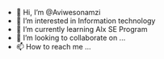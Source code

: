 - 👋 Hi, I’m @Aviwesonamzi
- 👀 I’m interested in Information technology
- 🌱 I’m currently learning Alx SE Program
- 💞️ I’m looking to collaborate on ...
- 📫 How to reach me ...

<!---
Aviwesonamzi/Aviwesonamzi is a ✨ special ✨ repository because its `README.md` (this file) appears on your GitHub profile.
You can click the Preview link to take a look at your changes.
--->
